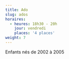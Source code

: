 ```yaml
---
title: Ado
slug: ados
horaires:
  - heures: 18h30 - 20h
    jour: vendredi
    places: '4 places'
weight: 7
---
```

Enfants nés de 2002 à 2005
